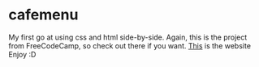 # cafemenu
My first go at using css and html side-by-side. Again, this is the project from FreeCodeCamp, so check out there if you want.
[This](https://christopherswebdev.github.io/cafemenu) is the website
Enjoy :D
